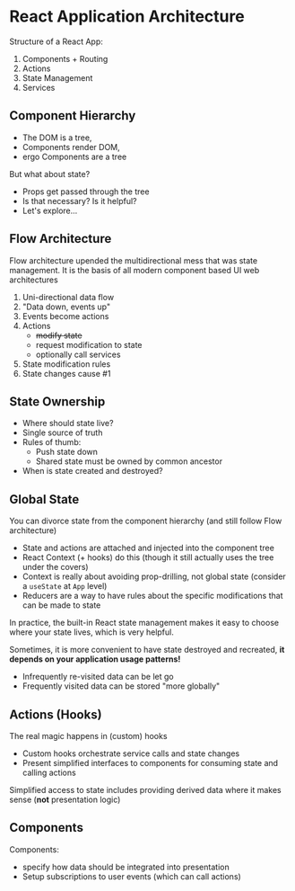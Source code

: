 React Application Architecture
===

Structure of a React App:

1. Components + Routing
2. Actions
3. State Management
4. Services

## Component Hierarchy

- The DOM is a tree,
- Components render DOM,
- ergo Components are a tree

But what about state?

- Props get passed through the tree
- Is that necessary? Is it helpful?
- Let's explore...

## Flow Architecture

Flow architecture upended the multidirectional mess that was state management. It is the basis of all modern
component based UI web architectures

1. Uni-directional data flow
1. "Data down, events up"
1. Events become actions
1. Actions
    - ~~modify state~~ 
    - request modification to state 
    - optionally call services
1. State modification rules
1. State changes cause #1

## State Ownership

- Where should state live?
- Single source of truth
- Rules of thumb:
    - Push state down
    - Shared state must be owned by common ancestor
- When is state created and destroyed?

## Global State

You can divorce state from the component hierarchy (and still follow Flow architecture)

- State and actions are attached and injected into the component tree
- React Context (+ hooks) do this (though it still actually uses the tree under the covers)
- Context is really about avoiding prop-drilling, not global state (consider a `useState` at `App` level)
- Reducers are a way to have rules about the specific modifications that can be made to state

In practice, the built-in React state management makes it easy to choose where your state lives, which is very helpful.

Sometimes, it is more convenient to have state destroyed and recreated, **it depends on your application usage patterns!**

- Infrequently re-visited data can be let go
- Frequently visited data can be stored "more globally"

## Actions (Hooks)

The real magic happens in (custom) hooks 

- Custom hooks orchestrate service calls and state changes
- Present simplified interfaces to components for consuming state and calling actions

Simplified access to state includes providing derived data where it makes sense (**not** presentation logic)

## Components

Components:

- specify how data should be integrated into presentation
- Setup subscriptions to user events (which can call actions)




